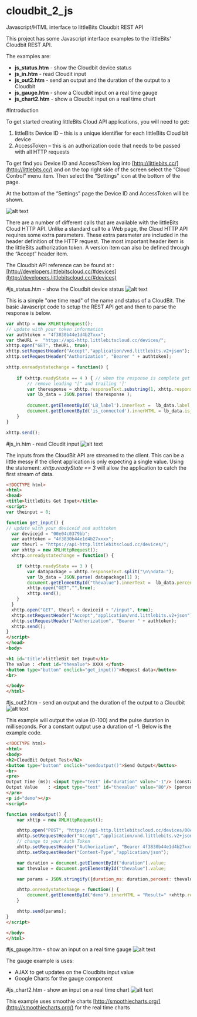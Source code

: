# cloudbit_2_js
Javascript/HTML interface to littleBits Cloudbit REST API

This project has some Javascript interface examples to the littleBits' Cloudbit REST API.

The examples are:
* __js_status.htm__ - show the Cloudbit device status
* __js_in.htm__ - read Cloudit input
* __js_out2.htm__ - send an output and the duration of the output to a Cloudbit
* __js_gauge.htm__ - show a Cloudbit input on a real time gauge
* __js_chart2.htm__ - show a Cloudbit input on a real time chart


#Introduction

To get started creating littleBits Cloud API applications, you will need to get:
1. littleBits Device ID – this is a unique identifier for each littleBits Cloud bit device
2. AccessToken – this is an authorization code that needs to be passed with all HTTP requests

To get find you Device ID and AccessToken log into [http://littlebits.cc/](http://littlebits.cc/) and on the top right side of the screen select the “Cloud Control” menu item. Then select the “Settings” icon at the bottom of the page. 

At the bottom of the “Settings” page the Device ID and AccessToken will be shown.

![alt text](bit_info.bmp)

There are a number of different calls that are available with the littleBits Cloud HTTP API. Unlike a standard call to a Web page, the Cloud HTTP API requires some extra parameters. These extra parameter are included in the header definition of the HTTP request. The most important header item is the littleBits authorization token. A version item can also be defined through the “Accept” header item.

The Cloudbit API reference can be found at : [http://developers.littlebitscloud.cc/#devices](http://developers.littlebitscloud.cc/#devices)


#js_status.htm - show the Cloudbit device status
![alt text](js_status.png)

This is a simple "one time read" of the name and status of a CloudBit. The basic Javascript code to setup the REST API get and then to parse the response is below.

```javascript
var xhttp = new XMLHttpRequest();
// update with your token information
var authtoken = "4f3830b44e1d4b27xxx";
var theURL =  "https://api-http.littlebitscloud.cc/devices/";
xhttp.open("GET", theURL, true);
xhttp.setRequestHeader("Accept","application/vnd.littlebits.v2+json");
xhttp.setRequestHeader("Authorization", "Bearer " + authtoken);

xhttp.onreadystatechange = function() {
	
	if (xhttp.readyState == 4 ) { // when the response is complete get the data
		// remove leading "[" and trailing ']'
		var theresponse = xhttp.responseText.substring(1, xhttp.responseText.length -1);
		var lb_data = JSON.parse( theresponse );	
		
		document.getElementById('LB_label').innerText =  lb_data.label;
		document.getElementById('is_connected').innerHTML = lb_data.is_connected;
	}
}

xhttp.send();
```

#js_in.htm - read Cloudit input
![alt text](js_in.png)

The inputs from the CloudBit API are streamed to the client. This can be a little messy if the client application is only expecting a single value. Using the statement: _xhttp.readyState == 3_ will allow the application to catch the first stream of data.

```html
<!DOCTYPE html>
<html>
<head>
<title>littleBits Get Input</title>
<script>
var theinput = 0;

function get_input() {
// update with your deviceid and authtoken
  var deviceid = "00e04c0379bb";
  var authtoken = "4f3830b44e1d4b27xxxx";
  var theurl = "https://api-http.littlebitscloud.cc/devices/";
  var xhttp = new XMLHttpRequest();
  xhttp.onreadystatechange = function() {

    if (xhttp.readyState == 3 ) {
	  	var datapackage = xhttp.responseText.split("\n\ndata:");
		var lb_data = JSON.parse( datapackage[1] );		 
		document.getElementById("thevalue").innerText =  lb_data.percent;
		xhttp.open("GET","",true);
		xhttp.send();
    }
  }
  xhttp.open("GET", theurl + deviceid + "/input", true);
  xhttp.setRequestHeader("Accept","application/vnd.littlebits.v2+json");
  xhttp.setRequestHeader("Authorization", "Bearer " + authtoken);
  xhttp.send();
}
</script>
</head>
<body>

<h1 id='title'>littleBit Get Input</h1>
The value : <font id="thevalue"> XXXX </font>
<button type="button" onclick="get_input()">Request data</button>
<br>

</body>
</html>
```

#js_out2.htm - send an output and the duration of the output to a Cloudbit
![alt text](in_out2.png)

This example will output the value (0-100) and the pulse duration in milliseconds. For a constant output use a duration of -1. Below is the example code.

```html
<!DOCTYPE html>
<html>
<body>
<h2>CloudBit Output Test</h2>
<button type="button" onclick="sendoutput()">Send Output</button>
<br>
<pre>
Output Time (ms): <input type="text" id="duration" value="-1"/> (constant = -1)</br>
Output Value	: <input type="text" id="thevalue" value="80"/> (percent 0-100)</br> 
</pre>
<p id="demo"></p>
<script>

function sendoutput() {
	var xhttp = new XMLHttpRequest();

	xhttp.open("POST", "https://api-http.littlebitscloud.cc/devices/00e04c0379bb/output?", true);
	xhttp.setRequestHeader("Accept","application/vnd.littlebits.v2+json");
	// change to your Auth Token
	xhttp.setRequestHeader("Authorization", "Bearer 4f3830b44e1d4b27xxxx");
	xhttp.setRequestHeader("Content-Type","application/json");

	var duration = document.getElementById("duration").value;
	var thevalue = document.getElementById("thevalue").value;

	var params = JSON.stringify({duration_ms: duration,percent: thevalue});

	xhttp.onreadystatechange = function() {
		document.getElementById("demo").innerHTML = "Result=" +xhttp.responseText;
	}

	xhttp.send(params);
}
</script>

</body>
</html>
```
#js_gauge.htm - show an input on a real time gauge
![alt text](js_gauge.png)

The gauge example is uses:
* AJAX to get updates on the Cloudbits input value
* Google Charts for the gauge component

#js_chart2.htm - show an input on a real time chart
![alt text](lb_chart2.png)

This example uses smoothie charts [http://smoothiecharts.org/](http://smoothiecharts.org/) for the real time charts
